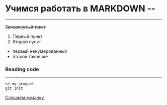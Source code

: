 #   Учимся работать в  MARKDOWN -- 
----

~~Зачеркнутый текст~~


1. Первый пункт
2. Второй пункт


* первый ненумерованный 
* второй такой же

### Reading code
----

``` mkdir my_project
cd my_progect
git init
```




[Слушаем музачку](https://www.radiorecord.ru "RadioRecord")
